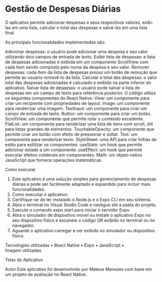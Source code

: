 <h1>Gestão de Despesas Diárias</h1>

O aplicativo permite adicionar despesas e seus respectivos valores, exibi-las em uma lista, calcular o total das despesas e salvá-las em uma lista final.

As principais funcionalidades implementadas são:

Adicionar despesas: o usuário pode adicionar uma despesa e seu valor utilizando dois campos de entrada de texto.
Exibir lista de despesas: a lista de despesas adicionadas é exibida em um componente ScrollView com cada item sendo composto pelo nome da despesa e seu valor.
Remover despesas: cada item da lista de despesas possui um botão de remoção que permite ao usuário removê-lo da lista.
Calcular o total das despesas: o valor total das despesas adicionadas é calculado e exibido na parte inferior do aplicativo.
Salvar lista de despesas: o usuário pode salvar a lista de despesas em um campo de texto para referência posterior.
O código utiliza os seguintes componentes do React Native:
View: um componente para criar um recipiente com propriedades de layout.
Image: um componente para renderizar uma imagem.
TextInput: um componente para criar um campo de entrada de texto.
Button: um componente para criar um botão.
ScrollView: um componente que permite rolar o conteúdo excedente.
FlatList: um componente para renderizar uma lista de itens com scroll, útil para listas grandes de elementos.
TouchableOpacity: um componente que permite criar um botão com efeito de pressionar e soltar.
Text: um componente para renderizar texto.
StyleSheet: uma API para criar folhas de estilo para estilizar os componentes.
useState: um hook que permite adicionar estado a um componente.
useEffect: um hook que permite executar efeitos colaterais em componentes.
Math: um objeto nativo JavaScript que fornece operações matemáticas.


Como executar

1.	Este aplicativo é uma solução simples para gerenciamento de despesas diárias e pode ser facilmente adaptado e expandido para incluir mais funcionalidades. 
2.	Como executar o aplicativo:
3.	Certifique-se de ter instalado o Node.js e o Expo CLI em seu sistema.
4.	Abra o terminal no Visual Studio Code e navegue até a pasta do projeto.
5.	Execute o comando expo start para iniciar o servidor Expo.
6.	Abra o simulador de dispositivo móvel ou instale o aplicativo Expo no seu dispositivo físico e escaneie o código QR exibido no terminal ou no navegador.
7.	Aguarde o aplicativo carregar e ser exibido no simulador ou dispositivo físico.

Tecnologias utilizadas
•	React Native
•	Expo
•	JavaScript
•	
Imagem utilizadas
 




Telas do Aplicativo

 



Autor
Este aplicativo foi desenvolvido por Mateus Menezes com base em um projeto de avaliação no React Native.

